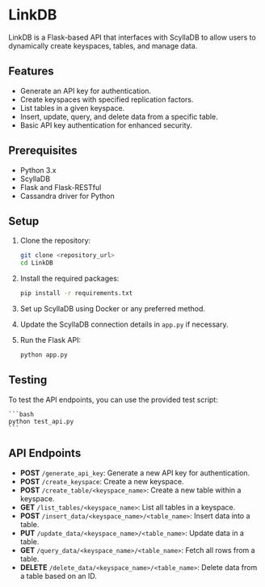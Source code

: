# LinkDB

LinkDB is a Flask-based API that interfaces with ScyllaDB to allow users to dynamically create keyspaces, tables, and manage data.

## Features

- Generate an API key for authentication.
- Create keyspaces with specified replication factors.
- List tables in a given keyspace.
- Insert, update, query, and delete data from a specific table.
- Basic API key authentication for enhanced security.

## Prerequisites

- Python 3.x
- ScyllaDB
- Flask and Flask-RESTful
- Cassandra driver for Python

## Setup

1. Clone the repository:

    ```bash
    git clone <repository_url>
    cd LinkDB
    ```

2. Install the required packages:

    ```bash
    pip install -r requirements.txt
    ```

3. Set up ScyllaDB using Docker or any preferred method.

4. Update the ScyllaDB connection details in `app.py` if necessary.

5. Run the Flask API:

    ```bash
    python app.py
    ```

## Testing

To test the API endpoints, you can use the provided test script:

    ```bash
    python test_api.py
    ```

## API Endpoints

- **POST** `/generate_api_key`: Generate a new API key for authentication.
- **POST** `/create_keyspace`: Create a new keyspace.
- **POST** `/create_table/<keyspace_name>`: Create a new table within a keyspace.
- **GET** `/list_tables/<keyspace_name>`: List all tables in a keyspace.
- **POST** `/insert_data/<keyspace_name>/<table_name>`: Insert data into a table.
- **PUT** `/update_data/<keyspace_name>/<table_name>`: Update data in a table.
- **GET** `/query_data/<keyspace_name>/<table_name>`: Fetch all rows from a table.
- **DELETE** `/delete_data/<keyspace_name>/<table_name>`: Delete data from a table based on an ID.